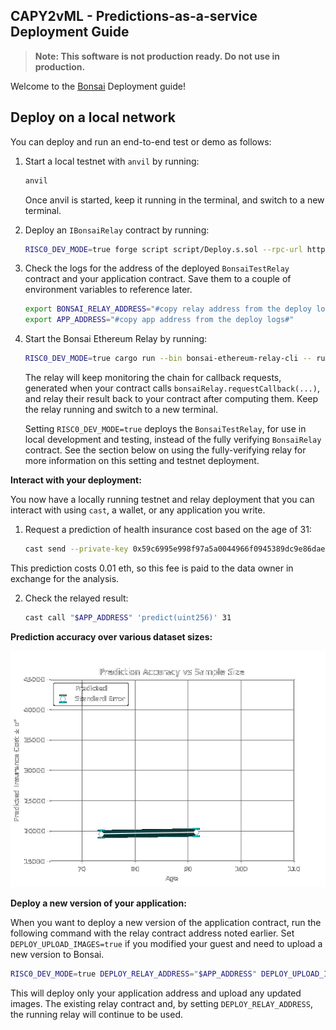 ## CAPY2vML - Predictions-as-a-service Deployment Guide
> **Note: This software is not production ready. Do not use in production.**

Welcome to the [Bonsai] Deployment guide! 



## Deploy on a local network

You can deploy and run an end-to-end test or demo as follows:

1. Start a local testnet with `anvil` by running:

    ```bash
    anvil
    ```

    Once anvil is started, keep it running in the terminal, and switch to a new terminal.

2. Deploy an `IBonsaiRelay` contract by running:

    ```bash
    RISC0_DEV_MODE=true forge script script/Deploy.s.sol --rpc-url http://localhost:8545 --broadcast
    ```

3. Check the logs for the address of the deployed `BonsaiTestRelay` contract and your application contract.
   Save them to a couple of environment variables to reference later.

    ```bash
    export BONSAI_RELAY_ADDRESS="#copy relay address from the deploy logs#"
    export APP_ADDRESS="#copy app address from the deploy logs#"
    ```

4. Start the Bonsai Ethereum Relay by running:

    ```bash
    RISC0_DEV_MODE=true cargo run --bin bonsai-ethereum-relay-cli -- run --relay-address "$BONSAI_RELAY_ADDRESS"
    ```

    The relay will keep monitoring the chain for callback requests, generated when your contract calls `bonsaiRelay.requestCallback(...)`, and relay their result back to your contract after computing them.
    Keep the relay running and switch to a new terminal.

    Setting `RISC0_DEV_MODE=true` deploys the `BonsaiTestRelay`, for use in local development and testing, instead of the fully verifying `BonsaiRelay` contract.
    See the section below on using the fully-verifying relay for more information on this setting and testnet deployment.

**Interact with your deployment:**

You now have a locally running testnet and relay deployment that you can interact with using `cast`, a wallet, or any application you write.

1. Request a prediction of health insurance cost based on the age of 31:

    ```bash
    cast send --private-key 0x59c6995e998f97a5a0044966f0945389dc9e86dae88c7a8412f4603b6b78690d --gas-limit 100000 "$APP_ADDRESS" 'calculatePredict(uint256)' 31 --value 0.01ether 
    ```

This prediction costs 0.01 eth, so this fee is paid to the data owner in exchange for the analysis.

2. Check the relayed result:

    ```bash
    cast call "$APP_ADDRESS" 'predict(uint256)' 31
    ```

**Prediction accuracy over various dataset sizes:**

![dp_training](./img/predict_accuracy.gif)


**Deploy a new version of your application:**

When you want to deploy a new version of the application contract, run the following command with the relay contract address noted earlier.
Set `DEPLOY_UPLOAD_IMAGES=true` if you modified your guest and need to upload a new version to Bonsai.

```bash
RISC0_DEV_MODE=true DEPLOY_RELAY_ADDRESS="$APP_ADDRESS" DEPLOY_UPLOAD_IMAGES=true forge script script/Deploy.s.sol --rpc-url http://localhost:8545 --broadcast
```

This will deploy only your application address and upload any updated images.
The existing relay contract and, by setting `DEPLOY_RELAY_ADDRESS`, the running relay will continue to be used.

[Bonsai]: https://risczero.com/bonsai
[contracts]: https://github.com/risc0/bonsai-foundry-template/tree/main/contracts
[methods]: https://github.com/risc0/bonsai-foundry-template/tree/main/methods
[tested]: https://github.com/risc0/bonsai-foundry-template/tree/main#test-your-project
